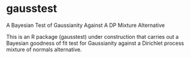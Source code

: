 # gausstest
A Bayesian Test of Gaussianity Against A DP Mixture Alternative

This is an R package (gausstest) under construction that carries out a Bayesian goodness of fit test for Gaussianity against a Dirichlet process mixture of normals alternative.

